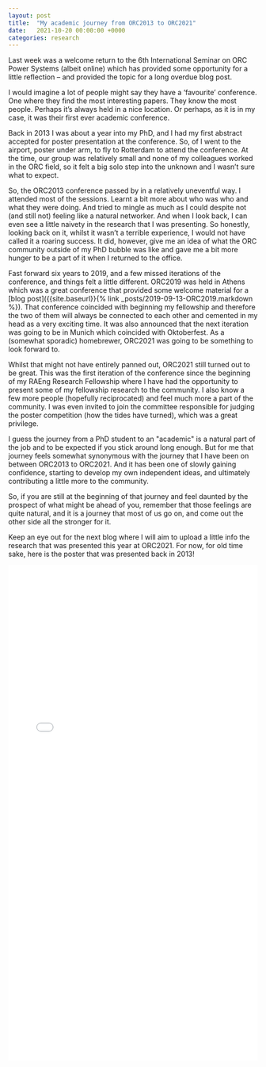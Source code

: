 ```yaml
---
layout: post
title:  "My academic journey from ORC2013 to ORC2021"
date:   2021-10-20 00:00:00 +0000
categories: research
---
```

Last week was a welcome return to the 6th International Seminar on ORC Power Systems (albeit online) which has provided some opportunity for a little reflection – and provided the topic for a long overdue blog post.

I would imagine a lot of people might say they have a ‘favourite’ conference. One where they find the most interesting papers. They know the most people. Perhaps it’s always held in a nice location. Or perhaps, as it is in my case, it was their first ever academic conference.

Back in 2013 I was about a year into my PhD, and I had my first abstract accepted for poster presentation at the conference. So, of I went to the airport, poster under arm, to fly to Rotterdam to attend the conference. At the time, our group was relatively small and none of my colleagues worked in the ORC field, so it felt a big solo step into the unknown and I wasn’t sure what to expect.

So, the ORC2013 conference passed by in a relatively uneventful way. I attended most of the sessions. Learnt a bit more about who was who and what they were doing. And tried to mingle as much as I could despite not (and still not) feeling like a natural networker. And when I look back, I can even see a little naivety in the research that I was presenting. So honestly, looking back on it, whilst it wasn’t a terrible experience, I would not have called it a roaring success. It did, however, give me an idea of what the ORC community outside of my PhD bubble was like and gave me a bit more hunger to be a part of it when I returned to the office.

Fast forward six years to 2019, and a few missed iterations of the conference, and things felt a little different. ORC2019 was held in Athens which was a great conference that provided some welcome material for a [blog post]({{site.baseurl}}{% link _posts/2019-09-13-ORC2019.markdown %}). That conference coincided with beginning my fellowship and therefore the two of them will always be connected to each other and cemented in my head as a very exciting time. It was also announced that the next iteration was going to be in Munich which coincided with Oktoberfest. As a (somewhat sporadic) homebrewer, ORC2021 was going to be something to look forward to.

Whilst that might not have entirely panned out, ORC2021 still turned out to be great. This was the first iteration of the conference since the beginning of my RAEng Research Fellowship where I have had the opportunity to present some of my fellowship research to the community. I also know a few more people (hopefully reciprocated) and feel much more a part of the community. I was even invited to join the committee responsible for judging the poster competition (how the tides have turned), which was a great privilege.

I guess the journey from a PhD student to an "academic" is a natural part of the job and to be expected if you stick around long enough. But for me that journey feels somewhat synonymous with the journey that I have been on between ORC2013 to ORC2021. And it has been one of slowly gaining confidence, starting to develop my own independent ideas, and ultimately contributing a little more to the community.

So, if you are still at the beginning of that journey and feel daunted by the prospect of what might be ahead of you, remember that those feelings are quite natural, and it is a journey that most of us go on, and come out the other side all the stronger for it.

Keep an eye out for the next blog where I will aim to upload a little info the research that was presented this year at ORC2021. For now, for old time sake, here is the poster that was presented back in 2013!

<p></p>
<div style="text-align:center">
<embed src="/assets/posters/ORC2013-poster.pdf" width="100%" height="1000px">
</div>
<p></p>